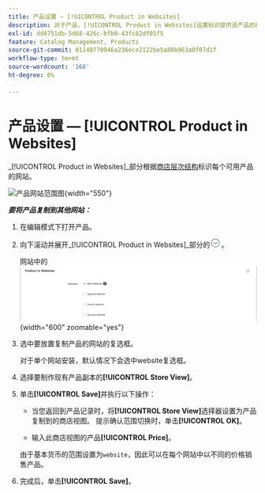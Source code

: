 ```yaml
---
title: 产品设置 — [!UICONTROL Product in Websites]
description: 对于产品，[!UICONTROL Product in Websites]设置标识提供该产品的每个网站。
exl-id: dd4751db-5d68-426c-bfb0-43fc82df05f5
feature: Catalog Management, Products
source-git-commit: 01148770946a236ece2122be5a88b963a0f07d1f
workflow-type: tm+mt
source-wordcount: '168'
ht-degree: 0%

---
```


# 产品设置 — [!UICONTROL Product in Websites]

_[!UICONTROL Product in Websites]_部分根据[商店层次结构](../stores-purchase/stores.md)标识每个可用产品的网站。

![产品网站范围图](./assets/scope-product-website.svg){width="550"}

**_要将产品复制到其他网站：_**

1. 在编辑模式下打开产品。

1. 向下滚动并展开&#x200B;_[!UICONTROL Product in Websites]_部分的![扩展选择器](../assets/icon-display-expand.png)。

   网站中的![产品](./assets/catalog-product-in-websites-multisite-main-french.png){width="600" zoomable="yes"}

1. 选中要放置复制产品的网站的复选框。

   对于单个网站安装，默认情况下会选中website复选框。

1. 选择要制作现有产品副本的&#x200B;**[!UICONTROL Store View]**。

1. 单击&#x200B;**[!UICONTROL Save]**&#x200B;并执行以下操作：

   - 当您返回到产品记录时，将&#x200B;**[!UICONTROL Store View]**&#x200B;选择器设置为产品复制到的商店视图。 提示确认范围切换时，单击&#x200B;**[!UICONTROL OK]**。

   - 输入此商店视图的产品&#x200B;**[!UICONTROL Price]**。

   由于基本货币的范围设置为`website`，因此可以在每个网站中以不同的价格销售产品。

1. 完成后，单击&#x200B;**[!UICONTROL Save]**。
